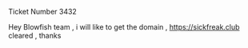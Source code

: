 Ticket Number 3432 

Hey Blowfish team , i will like to get the domain , https://sickfreak.club
cleared , thanks
